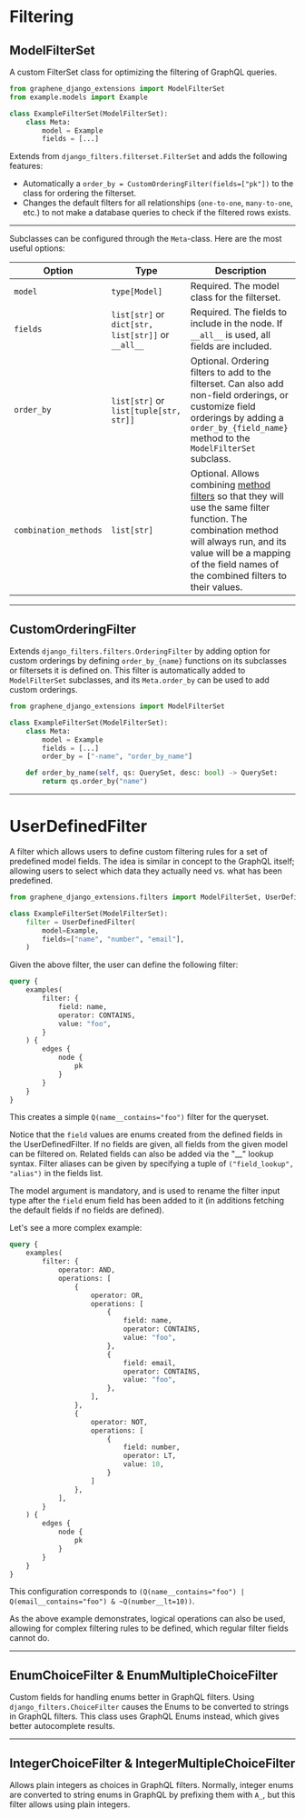 # Filtering

## ModelFilterSet

A custom FilterSet class for optimizing the filtering of GraphQL queries.

```python
from graphene_django_extensions import ModelFilterSet
from example.models import Example

class ExampleFilterSet(ModelFilterSet):
    class Meta:
        model = Example
        fields = [...]
```

Extends from `django_filters.filterset.FilterSet` and adds the following features:

- Automatically a `order_by = CustomOrderingFilter(fields=["pk"])` to the class for ordering the filterset.
- Changes the default filters for all relationships (`one-to-one`, `many-to-one`, etc.) to not make a database
  queries to check if the filtered rows exists.

---

Subclasses can be configured through the `Meta`-class. Here are the most useful options:

| Option                | Type                                               | Description                                                                                                                                                                                                                     |
|-----------------------|----------------------------------------------------|---------------------------------------------------------------------------------------------------------------------------------------------------------------------------------------------------------------------------------|
| `model`               | `type[Model]`                                      | Required. The model class for the filterset.                                                                                                                                                                                    |
| `fields`              | `list[str]` or `dict[str, list[str]]` or `__all__` | Required. The fields to include in the node. If `__all__` is used, all fields are included.                                                                                                                                     |
| `order_by`            | `list[str]` or `list[tuple[str, str]]`             | Optional. Ordering filters to add to the filterset. Can also add non-field orderings, or customize field orderings by adding a `order_by_{field_name}` method to the `ModelFilterSet` subclass.                                 |
| `combination_methods` | `list[str]`                                        | Optional. Allows combining [method filters] so that they will use the same filter function. The combination method will always run, and its value will be a mapping of the field names of the combined filters to their values. |

---

## CustomOrderingFilter

Extends `django_filters.filters.OrderingFilter` by adding option for custom orderings
by defining `order_by_{name}` functions on its subclasses or filtersets it is defined on.
This filter is automatically added to `ModelFilterSet` subclasses, and its `Meta.order_by`
can be used to add custom orderings.

```python
from graphene_django_extensions import ModelFilterSet

class ExampleFilterSet(ModelFilterSet):
    class Meta:
        model = Example
        fields = [...]
        order_by = ["-name", "order_by_name"]

    def order_by_name(self, qs: QuerySet, desc: bool) -> QuerySet:
        return qs.order_by("name")
```

---

# UserDefinedFilter

A filter which allows users to define custom filtering rules for a set of predefined model fields.
The idea is similar in concept to the GraphQL itself; allowing users to select which data they actually
need vs. what has been predefined.

```python
from graphene_django_extensions.filters import ModelFilterSet, UserDefinedFilter

class ExampleFilterSet(ModelFilterSet):
    filter = UserDefinedFilter(
        model=Example,
        fields=["name", "number", "email"],
    )
```

Given the above filter, the user can define the following filter:

```graphql
query {
    examples(
        filter: {
            field: name,
            operator: CONTAINS,
            value: "foo",
        }
    ) {
        edges {
            node {
                pk
            }
        }
    }
}
```

This creates a simple `Q(name__contains="foo")` filter for the queryset.

Notice that the `field` values are enums created from the defined fields in the UserDefinedFilter.
If no fields are given, all fields from the given model can be filtered on. Related fields can also be
added via the "__" lookup syntax. Filter aliases can be given by specifying a tuple of
`("field_lookup", "alias")` in the fields list.

The model argument is mandatory, and is used to rename the filter input type after the `field` enum field
has been added to it (in additions fetching the default fields if no fields are defined).

Let's see a more complex example:

```graphql
query {
    examples(
        filter: {
            operator: AND,
            operations: [
                {
                    operator: OR,
                    operations: [
                        {
                            field: name,
                            operator: CONTAINS,
                            value: "foo",
                        },
                        {
                            field: email,
                            operator: CONTAINS,
                            value: "foo",
                        },
                    ],
                },
                {
                    operator: NOT,
                    operations: [
                        {
                            field: number,
                            operator: LT,
                            value: 10,
                        }
                    ]
                },
            ],
        }
    ) {
        edges {
            node {
                pk
            }
        }
    }
}
```

This configuration corresponds to `(Q(name__contains="foo") | Q(email__contains="foo") & ~Q(number__lt=10))`.

As the above example demonstrates, logical operations can also be used, allowing for complex
filtering rules to be defined, which regular filter fields cannot do.

---

## EnumChoiceFilter & EnumMultipleChoiceFilter

Custom fields for handling enums better in GraphQL filters.
Using `django_filters.ChoiceFilter` causes the Enums to be converted to strings in GraphQL filters.
This class uses GraphQL Enums instead, which gives better autocomplete results.

---

## IntegerChoiceFilter & IntegerMultipleChoiceFilter

Allows plain integers as choices in GraphQL filters. Normally, integer enums are converted
to string enums in GraphQL by prefixing them with `A_`, but this filter allows using plain integers.

[method filters]: https://django-filter.readthedocs.io/en/stable/guide/usage.html#customize-filtering-with-filter-method
